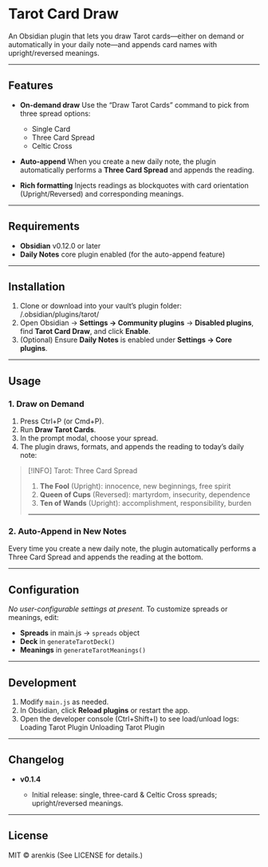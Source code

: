 # Tarot Card Draw

An Obsidian plugin that lets you draw Tarot cards—either on demand or automatically in your daily note—and appends card names with upright/reversed meanings.

---

## Features

* **On-demand draw**
  Use the “Draw Tarot Cards” command to pick from three spread options:

  * Single Card
  * Three Card Spread
  * Celtic Cross

* **Auto-append**
  When you create a new daily note, the plugin automatically performs a **Three Card Spread** and appends the reading.

* **Rich formatting**
  Injects readings as blockquotes with card orientation (Upright/Reversed) and corresponding meanings.

---

## Requirements

* **Obsidian** v0.12.0 or later
* **Daily Notes** core plugin enabled (for the auto-append feature)

---

## Installation

1. Clone or download into your vault’s plugin folder: <your-vault>/.obsidian/plugins/tarot/
2. Open Obsidian → **Settings → Community plugins** → **Disabled plugins**, find **Tarot Card Draw**, and click **Enable**.
3. (Optional) Ensure **Daily Notes** is enabled under **Settings → Core plugins**.

---

## Usage

### 1. Draw on Demand

1. Press Ctrl+P (or Cmd+P).
2. Run **Draw Tarot Cards**.
3. In the prompt modal, choose your spread.
4. The plugin draws, formats, and appends the reading to today’s daily note:

> \[!INFO] Tarot: Three Card Spread
>
> 1. **The Fool** (Upright): innocence, new beginnings, free spirit
> 2. **Queen of Cups** (Reversed): martyrdom, insecurity, dependence
> 3. **Ten of Wands** (Upright): accomplishment, responsibility, burden
>
> ---

### 2. Auto-Append in New Notes

Every time you create a new daily note, the plugin automatically performs a Three Card Spread and appends the reading at the bottom.

---

## Configuration

*No user-configurable settings at present.*
To customize spreads or meanings, edit:

* **Spreads** in main.js → `spreads` object
* **Deck** in `generateTarotDeck()`
* **Meanings** in `generateTarotMeanings()`

---

## Development

1. Modify `main.js` as needed.
2. In Obsidian, click **Reload plugins** or restart the app.
3. Open the developer console (Ctrl+Shift+I) to see load/unload logs:
   Loading Tarot Plugin
   Unloading Tarot Plugin

---

## Changelog

* **v0.1.4**

  * Initial release: single, three-card & Celtic Cross spreads; upright/reversed meanings.

---

## License

MIT © arenkis
(See LICENSE for details.)